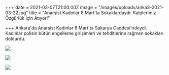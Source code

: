 +++
date = 2021-03-07T21:00:00Z
image = "/images/uploads/anka3-2021-03-22.jpg"
title = "Anarşist Kadınlar 8 Mart’ta Sokaklardaydı: Kalplerimiz Özgürlük İçin Atıyor!"

+++
Ankara'da Anarşist Kadınlar 8 Mart'ta Sakarya Caddesi'ndeydi. Kadınlar polisin bütün engelleme girişimleri ve tehditlerine rağmen sokakları doldurdu.

![](/images/uploads/anka-2021-03-22.jpg)

![](/images/uploads/anka1-2021-03-22.jpg)

![](/images/uploads/anka2-2021-03-22.jpg)